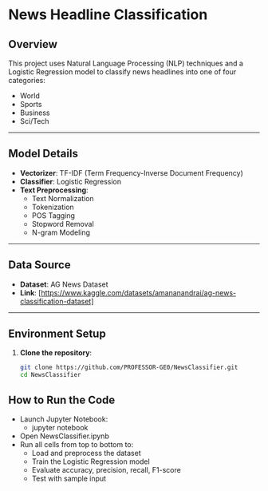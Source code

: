 # News Headline Classification

## Overview
This project uses Natural Language Processing (NLP) techniques and a Logistic Regression model to classify news headlines into one of four categories:
- World
- Sports
- Business
- Sci/Tech

---

## Model Details
- **Vectorizer**: TF-IDF (Term Frequency-Inverse Document Frequency)
- **Classifier**: Logistic Regression
- **Text Preprocessing**:
  - Text Normalization
  - Tokenization
  - POS Tagging
  - Stopword Removal
  - N-gram Modeling

---

## Data Source
- **Dataset**: AG News Dataset
- **Link**: [https://www.kaggle.com/datasets/amananandrai/ag-news-classification-dataset]
---

## Environment Setup

1. **Clone the repository**:
   ```bash
   git clone https://github.com/PROFESSOR-GE0/NewsClassifier.git
   cd NewsClassifier
   
## How to Run the Code
- Launch Jupyter Notebook:
  - jupyter notebook
- Open NewsClassifier.ipynb
- Run all cells from top to bottom to:
  - Load and preprocess the dataset
  - Train the Logistic Regression model
  - Evaluate accuracy, precision, recall, F1-score
  - Test with sample input


